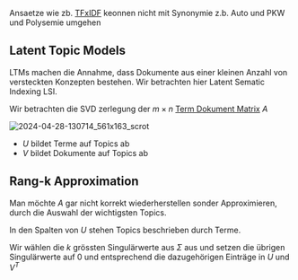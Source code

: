 Ansaetze wie zb. [TFxIDF](TFxIDF.md) keonnen nicht mit Synonymie z.b. Auto und PKW und Polysemie umgehen


## Latent Topic Models

LTMs machen die Annahme, dass Dokumente aus einer kleinen Anzahl von versteckten Konzepten bestehen. Wir betrachten hier Latent Sematic Indexing LSI.

Wir betrachten die SVD zerlegung der $m\times n$ [Term Dokument Matrix](Term%20Dokument%20Matrix.md) $A$

![2024-04-28-130714_561x163_scrot](2024-04-28-130714_561x163_scrot.png)

- $U$ bildet Terme auf Topics ab
- $V$ bildet Dokumente auf Topics ab


## Rang-k Approximation

Man möchte $A$ gar nicht korrekt wiederherstellen sonder Approximieren, durch die Auswahl der wichtigsten Topics.

In den Spalten von $U$ stehen Topics beschrieben durch Terme.

Wir wählen die $k$ grössten Singulärwerte aus $\Sigma$ aus und setzen die übrigen Singulärwerte auf $0$ und entsprechend die dazugehörigen Einträge in $U$ und $V^T$ 